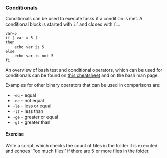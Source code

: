 ### Conditionals
Conditionals can be used to execute tasks if a condition is met. A conditional block is started with `if` and closed with `fi`. 

~~~~
var=5
if [ var = 5 ]
then
    echo var is 5
else
    echo var is not 5
fi
~~~~

An overview of bash test and conditional operators, which can be used for conditionals can be found on [this cheatsheet](https://kapeli.com/cheat_sheets/Bash_Test_Operators.docset/Contents/Resources/Documents/index) and on the bash man page.

Examples for other binary operators that can be used in comparisons are:
- `-eq` - equal
- `-ne` - not equal
- `-le` - less or equal
- `-lt` - less than
- `-ge` - greater or equal
- `-gt` - greater than

#### Exercise
Write a script, which checks the count of files in the folder it is executed and echoes 'Too much files!' if there are 5 or more files in the folder.
